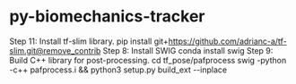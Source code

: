 # py-biomechanics-tracker

Step 11: Install tf-slim library.
pip install git+https://github.com/adrianc-a/tf-slim.git@remove_contrib
Step 8: Install SWIG
conda install swig
Step 9: Build C++ library for post-processing.
cd tf_pose/pafprocess
swig -python -c++ pafprocess.i && python3 setup.py build_ext --inplace